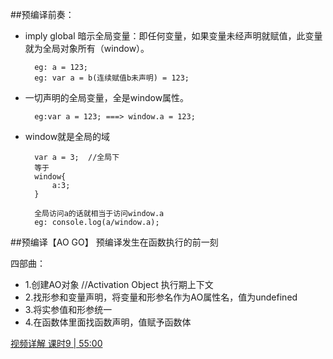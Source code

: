 ##预编译前奏：

- imply global 暗示全局变量：即任何变量，如果变量未经声明就赋值，此变量就为全局对象所有（window）。

		eg: a = 123; 
		eg: var a = b(连续赋值b未声明) = 123;

- 一切声明的全局变量，全是window属性。

		eg:var a = 123; ===> window.a = 123;

- window就是全局的域
		
		var a = 3;  //全局下
		等于
		window{
			a:3;
		}

		全局访问a的话就相当于访问window.a
		eg: console.log(a/window.a);

##预编译【AO  GO】
预编译发生在函数执行的前一刻

四部曲：

- 1.创建AO对象  //Activation Object  执行期上下文
- 2.找形参和变量声明，将变量和形参名作为AO属性名，值为undefined
- 3.将实参值和形参统一
- 4.在函数体里面找函数声明，值赋予函数体

[视频详解 课时9 | 55:00](https://study.163.com/course/introduction/1004170004.htm)